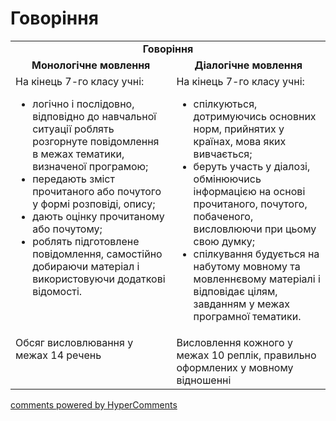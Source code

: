 <div id="hypercomments_widget" class="js-hypercomments-widget invisible"></div>

# Говоріння

<table>
    <td align="center" colspan="2"><b>Говоріння</b></td>
  </tr>
            <tr>
                <td align="center"><b>Монологічне мовлення</b></td>
                <td align="center"><b>Діалогічне мовлення</b></td>
            </tr>
            <tr>
<td style="vertical-align:top !important;">
На кінець 7-го класу учні:
<ul>
<li>логічно і послідовно, відповідно до навчальної ситуації роблять розгорнуте повідомлення в межах тематики, визначеної програмою;</li>
<li>передають зміст прочитаного або почутого у формі розповіді, опису;</li>
<li>дають оцінку прочитаному або почутому;</li>
<li>роблять підготовлене повідомлення, самостійно добираючи матеріал і використовуючи додаткові відомості.</li>
</ul>
</td>
<td style="vertical-align:top !important;">
На кінець 7-го класу учні:
<ul>
<li>спілкуються, дотримуючись основних норм, прийнятих у країнах, мова яких вивчається;</li>
<li>беруть участь у діалозі, обмінюючись інформацією на основі прочитаного, почутого, побаченого, висловлюючи при цьому свою думку;</li>
<li>cпілкування будується на набутому мовному та мовленнєвому матеріалі і відповідає цілям, завданням у межах програмної тематики.</li>
</ul>
</td>
            <tr>
<td style="vertical-align:top !important;">
Обсяг висловлювання у межах 14 речень
</td>
<td style="vertical-align:top !important;">
Висловлення кожного у межах 10 реплік, правильно оформлених у мовному відношенні
</td>
</table>

<div class="js-hypercomments-container">
    <a href="http://hypercomments.com" class="hc-link" title="comments widget">comments powered by HyperComments</a>
</div>